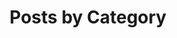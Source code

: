 ---
title: "Posts by Category"
layout: categories
permalink: /categories/
author_profile: true
sidebar_post_list: true
---